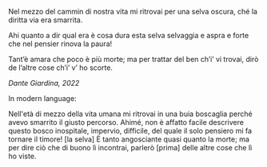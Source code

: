 Nel mezzo del cammin di nostra vita
mi ritrovai per una selva oscura,
ché la diritta via era smarrita.

Ahi quanto a dir qual era è cosa dura
esta selva selvaggia e aspra e forte
che nel pensier rinova la paura!

Tant’è amara che poco è più morte;
ma per trattar del ben ch’i’ vi trovai,
dirò de l’altre cose ch’i’ v’ ho scorte. 

*Dante Giardina, 2022*


In modern language: 

Nell'età di mezzo della vita umana
mi ritrovai in una buia boscaglia
perché avevo smarrito il giusto percorso.
Ahimé, non è affatto facile descrivere
questo bosco inospitale, impervio, difficile,
del quale il solo pensiero mi fa tornare il timore!
[la selva] È tanto angosciante quasi quanto la morte;
ma per dire ciò che di buono lì incontrai,
parlerò [prima] delle altre cose che lì ho viste.